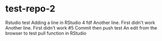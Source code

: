 # test-repo-2
Rstudio test
Adding a line in RStudio 4 fdf
Another line. First didn't work
Another line. First didn't work #5
Commit then push test
An edit from the browser to test pull function in RStudio
